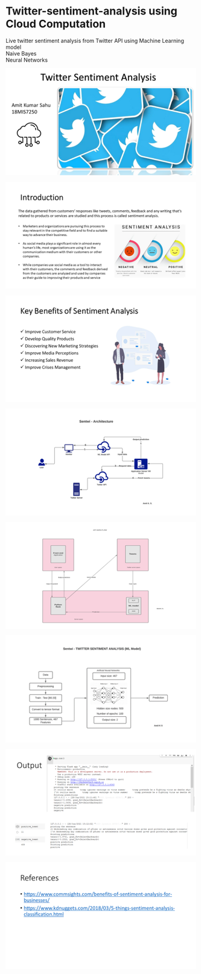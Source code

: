 # Twitter-sentiment-analysis using Cloud Computation
Live twitter sentiment analysis from Twitter API using Machine Learning model<br>
Naive Bayes<br>
Neural Networks<br>

![Slide 1](https://github.com/ammy20019/Twitter-sentiment-analysis/blob/main/cloud_computing%20presentation/Slide1.PNG)


![Slide 1](https://github.com/ammy20019/Twitter-sentiment-analysis/blob/main/cloud_computing%20presentation/Slide2.PNG)


![Slide 1](https://github.com/ammy20019/Twitter-sentiment-analysis/blob/main/cloud_computing%20presentation/Slide3.PNG)


![Slide 1](https://github.com/ammy20019/Twitter-sentiment-analysis/blob/main/cloud_computing%20presentation/Slide4.PNG)


![Slide 1](https://github.com/ammy20019/Twitter-sentiment-analysis/blob/main/cloud_computing%20presentation/Slide5.PNG)


![Slide 1](https://github.com/ammy20019/Twitter-sentiment-analysis/blob/main/cloud_computing%20presentation/Slide6.PNG)


![Slide 1](https://github.com/ammy20019/Twitter-sentiment-analysis/blob/main/cloud_computing%20presentation/Slide7.PNG)


![Slide 1](https://github.com/ammy20019/Twitter-sentiment-analysis/blob/main/cloud_computing%20presentation/Slide8.PNG)

